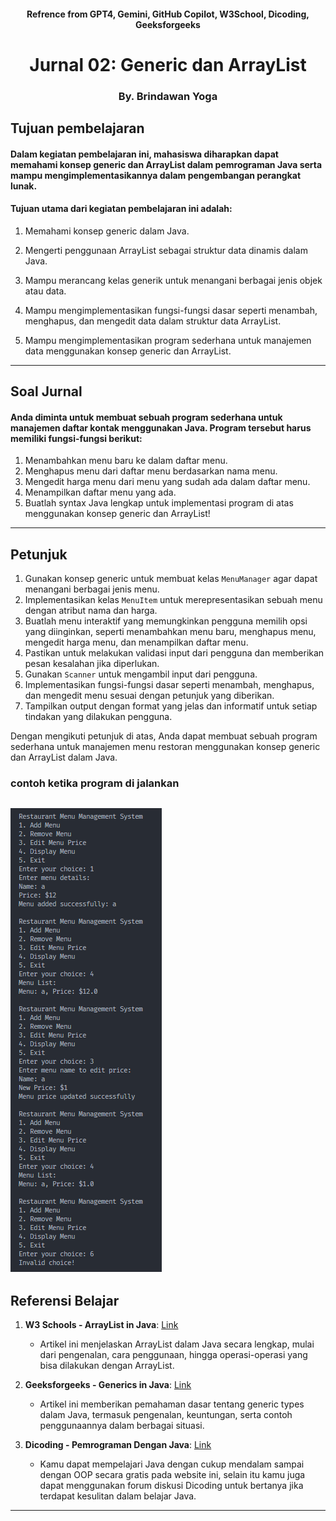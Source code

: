 #### <center>Refrence from GPT4, Gemini, GitHub Copilot, W3School, Dicoding, Geeksforgeeks</center>
# <center>Jurnal 02: Generic dan ArrayList</center>
### <center>By. Brindawan Yoga</center>


<!-- <h1 align="center">Jurnal 02: Generic dan ArrayList</h1> -->

## Tujuan pembelajaran

#### Dalam kegiatan pembelajaran ini, mahasiswa diharapkan dapat memahami konsep generic dan ArrayList dalam pemrograman Java serta mampu mengimplementasikannya dalam pengembangan perangkat lunak. 

#### Tujuan utama dari kegiatan pembelajaran ini adalah:

1. Memahami konsep generic dalam Java.
2. Mengerti penggunaan ArrayList sebagai struktur data dinamis dalam Java.
3. Mampu merancang kelas generik untuk menangani berbagai jenis objek atau data.
4. Mampu mengimplementasikan fungsi-fungsi dasar seperti menambah, menghapus, dan mengedit data dalam struktur data ArrayList.

5. Mampu mengimplementasikan program sederhana untuk manajemen data menggunakan konsep generic dan ArrayList.


---

## Soal Jurnal

#### Anda diminta untuk membuat sebuah program sederhana untuk manajemen daftar kontak menggunakan Java. Program tersebut harus memiliki fungsi-fungsi berikut:

1. Menambahkan menu baru ke dalam daftar menu.
2. Menghapus menu dari daftar menu berdasarkan nama menu.
3. Mengedit harga menu dari menu yang sudah ada dalam daftar menu.
4. Menampilkan daftar menu yang ada.
5. Buatlah syntax Java lengkap untuk implementasi program di atas menggunakan konsep generic dan ArrayList!

---
## Petunjuk

1. Gunakan konsep generic untuk membuat kelas `MenuManager` agar dapat menangani berbagai jenis menu.
2. Implementasikan kelas `MenuItem` untuk merepresentasikan sebuah menu dengan atribut nama dan harga.
3. Buatlah menu interaktif yang memungkinkan pengguna memilih opsi yang diinginkan, seperti menambahkan menu baru, menghapus menu, mengedit harga menu, dan menampilkan daftar menu.
4. Pastikan untuk melakukan validasi input dari pengguna dan memberikan pesan kesalahan jika diperlukan.
5. Gunakan `Scanner` untuk mengambil input dari pengguna.
6. Implementasikan fungsi-fungsi dasar seperti menambah, menghapus, dan mengedit menu sesuai dengan petunjuk yang diberikan.
7. Tampilkan output dengan format yang jelas dan informatif untuk setiap tindakan yang dilakukan pengguna.

Dengan mengikuti petunjuk di atas, Anda dapat membuat sebuah program sederhana untuk manajemen menu restoran menggunakan konsep generic dan ArrayList dalam Java.

### contoh ketika program di jalankan

![alt text](image.png)
---

## Referensi Belajar

1. **W3 Schools - ArrayList in Java**: [Link](https://www.w3schools.com/java/java_arraylist.asp)
   - Artikel ini menjelaskan ArrayList dalam Java secara lengkap, mulai dari pengenalan, cara penggunaan, hingga operasi-operasi yang bisa dilakukan dengan ArrayList.

2. **Geeksforgeeks - Generics in Java**: [Link](https://www.geeksforgeeks.org/generics-in-java/)
   - Artikel ini memberikan pemahaman dasar tentang generic types dalam Java, termasuk pengenalan, keuntungan, serta contoh penggunaannya dalam berbagai situasi.

3. **Dicoding - Pemrograman Dengan Java**: [Link](https://www.dicoding.com/academies/60)
   - Kamu dapat mempelajari Java dengan cukup mendalam sampai dengan OOP secara gratis pada website ini, selain itu kamu juga dapat menggunakan forum diskusi Dicoding untuk bertanya jika terdapat kesulitan dalam belajar Java.

---
